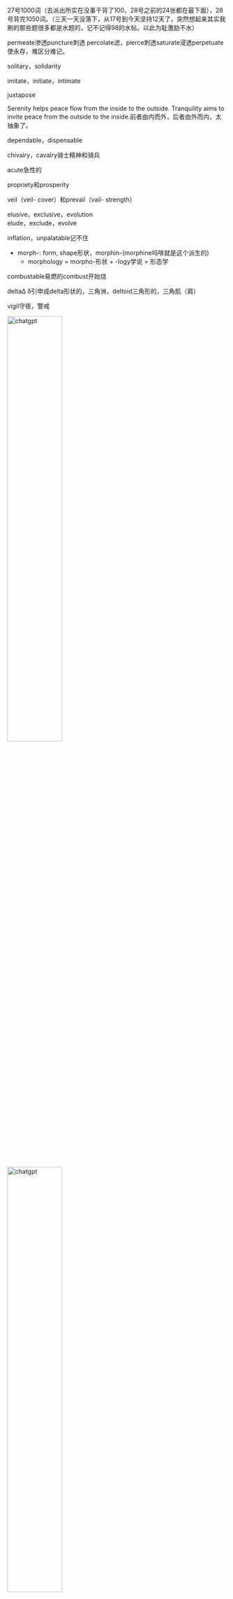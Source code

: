 27号1000词（去派出所实在没事干背了100，28号之前的24张都在最下面），28号背完1050词。（三天一天没落下，从17号到今天坚持12天了，突然想起来其实我刷的那些题很多都是水题的，记不记得98的水帖，以此为耻激励不水）

permeate渗透puncture刺透 percolate滤，pierce刺透saturate浸透perpetuate使永存，难区分难记。

solitary，solidarity

imitate，initiate，intimate

juxtapose

Serenity helps peace flow from the inside to the outside. Tranquility aims to invite peace from the outside to the inside.前者由内而外，后者由外而内，太抽象了。  

dependable，dispensable

chivalry，cavalry骑士精神和骑兵

acute急性的

propriety和prosperity

veil（veil- cover）和prevail（vail- strength）

elusive，exclusive，evolution  
elude，exclude，evolve

inflation，unpalatable记不住

- morph-: form, shape形状，morphin-(morphine吗啡就是这个派生的)
    - morphology = morpho-形状 + -logy学说 = 形态学

combustable易燃的combust开始烧

deltaΔ δ引申成delta形状的，三角洲，deltoid三角形的，三角肌（肩）

vigil守夜，警戒

<img src="/assets/Screenshot 2024-03-29 at 00.52.39.png" alt="chatgpt" width="50%" height="50%">
<img src="/assets/Screenshot 2024-03-29 at 00.53.18.png" alt="chatgpt" width="50%" height="50%">
<img src="/assets/Screenshot 2024-03-29 at 00.53.38.png" alt="chatgpt" width="50%" height="50%">
<img src="/assets/Screenshot 2024-03-29 at 00.53.56.png" alt="chatgpt" width="50%" height="50%">
<img src="/assets/Screenshot 2024-03-29 at 00.54.06.png" alt="chatgpt" width="50%" height="50%">
<img src="/assets/Screenshot 2024-03-29 at 00.54.27.png" alt="chatgpt" width="50%" height="50%">
<img src="/assets/Screenshot 2024-03-29 at 00.54.47.png" alt="chatgpt" width="50%" height="50%">
<img src="/assets/Screenshot 2024-03-29 at 00.54.57.png" alt="chatgpt" width="50%" height="50%">

<img src="/assets/IMG_5618.PNG" alt="题一道没做" width="50%" height="50%">
<img src="/assets/IMG_5617.PNG" alt="题一道没做" width="50%" height="50%">
<img src="/assets/IMG_5616.PNG" alt="题一道没做" width="50%" height="50%">
<img src="/assets/IMG_5598.PNG" alt="题一道没做" width="50%" height="50%">
<img src="/assets/IMG_5597.PNG" alt="题一道没做" width="50%" height="50%">
<img src="/assets/IMG_5596.PNG" alt="题一道没做" width="50%" height="50%">
<img src="/assets/IMG_5595.PNG" alt="题一道没做" width="50%" height="50%">
<img src="/assets/IMG_5594.PNG" alt="题一道没做" width="50%" height="50%">
<img src="/assets/IMG_5593.PNG" alt="题一道没做" width="50%" height="50%">
<img src="/assets/IMG_5592.PNG" alt="题一道没做" width="50%" height="50%">
<img src="/assets/IMG_5591.PNG" alt="题一道没做" width="50%" height="50%">
<img src="/assets/IMG_5590.PNG" alt="题一道没做" width="50%" height="50%">
<img src="/assets/IMG_5589.PNG" alt="题一道没做" width="50%" height="50%">
<img src="/assets/IMG_5587.PNG" alt="题一道没做" width="50%" height="50%">
<img src="/assets/IMG_5585.PNG" alt="题一道没做" width="50%" height="50%">
<img src="/assets/IMG_5584.PNG" alt="题一道没做" width="50%" height="50%">
<img src="/assets/IMG_5583.PNG" alt="题一道没做" width="50%" height="50%">
<img src="/assets/IMG_5582.PNG" alt="题一道没做" width="50%" height="50%">
<img src="/assets/IMG_5581.PNG" alt="题一道没做" width="50%" height="50%">
<img src="/assets/IMG_5575.PNG" alt="题一道没做" width="50%" height="50%">
<img src="/assets/IMG_5562.PNG" alt="题一道没做" width="50%" height="50%">
<img src="/assets/IMG_5561.PNG" alt="题一道没做" width="50%" height="50%">
<img src="/assets/IMG_5560.PNG" alt="题一道没做" width="50%" height="50%">
<img src="/assets/IMG_5563.jpg" alt="题一道没做" width="50%" height="50%">